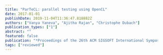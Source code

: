 ```yaml
---
title: "ParTeCL: parallel testing using OpenCL"
date: 2017-01-01
publishDate: 2019-11-04T11:36:47.818882Z
authors: ["Vanya Yaneva", "Ajitha Rajan", "Christophe Dubach"]
publication_types: ["1"]
abstract: ""
featured: false
publication: "*Proceedings of the 26th ACM SIGSOFT International Symposium on Software Testing and Analysis*"
tags: ["reviewed"]
---
```


